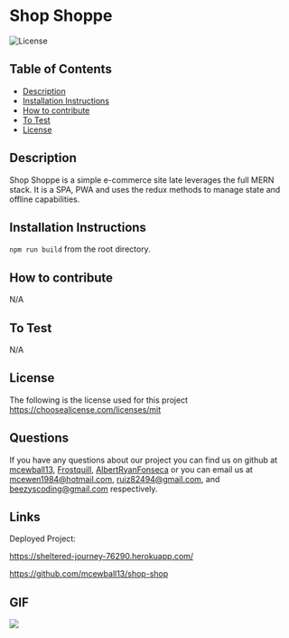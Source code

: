 # Shop Shoppe

![License](https://img.shields.io/static/v1?label=license&message=mit&color=success)

## Table of Contents

-   [Description](#description)
-   [Installation Instructions](#installation-instructions)
-   [How to contribute](#how-to-contribute)
-   [To Test](#to-test)
-   [License](#license)

## Description

Shop Shoppe is a simple e-commerce site late leverages the full MERN stack. It is a SPA, PWA and uses the redux methods to manage state and offline capabilities. 

## Installation Instructions

```npm run build``` from the root directory. 

## How to contribute

N/A

## To Test

N/A

## License

The following is the license used for this project <br> https://choosealicense.com/licenses/mit

## Questions

If you have any questions about our project you can find us on github at [mcewball13](https://github.com/mcewball13), [Frostquill](https://github.com/frostquill), [AlbertRyanFonseca](https://github.com/AlbertRyanFonseca) or you can email us at mcewen1984@hotmail.com, ruiz82494@gmail.com, and beezyscoding@gmail.com respectively.

## Links

Deployed Project:

https://sheltered-journey-76290.herokuapp.com/

https://github.com/mcewball13/shop-shop

## GIF

![](./client/public/images/🛍️-Shop-Shop.gif)


